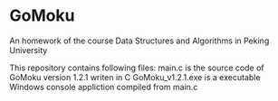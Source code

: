 # GoMoku
An homework of the course Data Structures and Algorithms in Peking University

This repository contains following files:
  main.c is the source code of GoMoku version 1.2.1 writen in C
  GoMoku_v1.2.1.exe is a executable Windows console appliction compiled from main.c 
